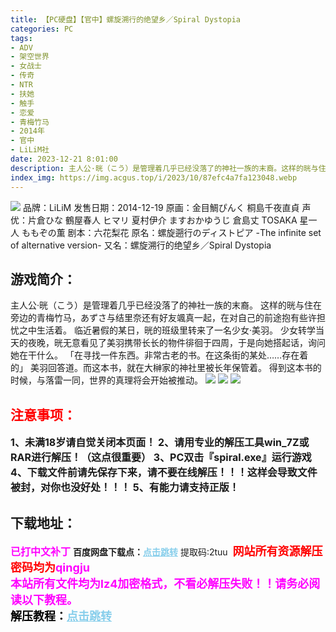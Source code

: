 ```yaml
---
title: 【PC硬盘】【官中】螺旋溯行的绝望乡／Spiral Dystopia
categories: PC
tags:
- ADV
- 架空世界
- 女战士
- 传奇
- NTR
- 扶她
- 触手
- 恋爱
- 青梅竹马
- 2014年
- 官中
- LiLiM社
date: 2023-12-21 8:01:00
description: 主人公·晄（こう）是管理着几乎已经没落了的神社一族的末裔。这样的晄与住在旁边的青梅竹马，あずさ与结里奈还有好友颯真一起，在对自己的前途抱有些许担忧之中生活着。临近暑假的某日，晄的班级里转来了一名少女·美羽。少女转学当天的夜晚，晄无意看见了美羽携带长长的物件徘徊于四周，于是向她搭起话，询问她在干什么。「在寻找一件东西。非常古老的书。在这条街的某处……存在着的」
index_img: https://img.acgus.top/i/2023/10/87efc4a7fa123048.webp
---
```

![](https://img.acgus.top/i/2023/10/87efc4a7fa123048.webp)
品牌：LiLiM
发售日期：2014-12-19
原画：金目鯛ぴんく 桐島千夜直貞
声优：片倉ひな 鶴屋春人 ヒマリ 夏村伊介 ますおかゆうじ 倉島丈 TOSAKA 星一人 ももぞの薫
剧本：六花梨花
原名：螺旋遡行のディストピア -The infinite set of alternative version-
又名：螺旋溯行的绝望乡／Spiral Dystopia

## 游戏简介：
主人公·晄（こう）是管理着几乎已经没落了的神社一族的末裔。
这样的晄与住在旁边的青梅竹马，あずさ与结里奈还有好友颯真一起，在对自己的前途抱有些许担忧之中生活着。
临近暑假的某日，晄的班级里转来了一名少女·美羽。
少女转学当天的夜晚，晄无意看见了美羽携带长长的物件徘徊于四周，于是向她搭起话，询问她在干什么。
「在寻找一件东西。非常古老的书。在这条街的某处……存在着的」
美羽回答道。而这本书，就在大榊家的神社里被长年保管着。
得到这本书的时候，与落雷一同，世界的真理将会开始被推动。
![](https://img.acgus.top/i/2023/10/d71149e6e3123054.webp)
![](https://img.acgus.top/i/2023/10/704562a3c1123052.webp)
![](https://img.acgus.top/i/2023/10/35c315a069123050.webp)






## <font color=#FF0000 >注意事项：</font>
<font size=3><b>1、未满18岁请自觉关闭本页面！
2、请用专业的解压工具win_7Z或RAR进行解压！（这点很重要）
3、PC双击『spiral.exe』运行游戏
4、下载文件前请先保存下来，请不要在线解压！！！这样会导致文件被封，对你也没好处！！！
5、有能力请支持正版！</b></font>

## 下载地址：
<font color=#FF00FF size=3><b>已打中文补丁</b></font>
<b>百度网盘下载点：</b><a href="https://pan.baidu.com/s/1UGuofg5ED2ESMCqIHNdX0Q?pwd=2tuu" style="color: #87CEEB;"><b>点击跳转</b></a> 提取码:2tuu
<a style="padding: 0" href="https://post.qingju.org/AD/"><img style="max-width:100%" src="https://img.acgus.top/i/2024/07/478f689b8021d8d499ab43d21acf137a.gif" alt=""></a>
<b><font color=#FF0000 size=4>网站所有资源解压密码均为</b></font><b><font color=#FF00FF size=4>qingju</font><font color=#FF0000 ></font></b><br><b><font color=#FF00FF size=4>本站所有文件均为lz4加密格式，不看必解压失败！！请务必阅读以下教程。</b></font><br><b><font color=#000 size=4>解压教程：</b><a href="https://post.qingju.org/tutorial/000/" style="color: #87CEEB;"><b>点击跳转</b></a>
